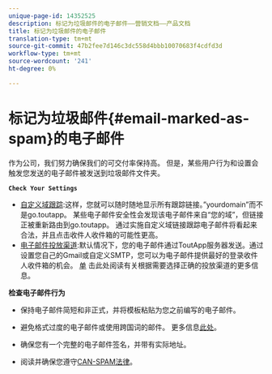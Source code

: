 ```yaml
---
unique-page-id: 14352525
description: 标记为垃圾邮件的电子邮件——营销文档——产品文档
title: 标记为垃圾邮件的电子邮件
translation-type: tm+mt
source-git-commit: 47b2fee7d146c3dc558d4bbb10070683f4cdfd3d
workflow-type: tm+mt
source-wordcount: '241'
ht-degree: 0%

---
```



# 标记为垃圾邮件{#email-marked-as-spam}的电子邮件

作为公司，我们努力确保我们的可交付率保持高。 但是，某些用户行为和设置会触发您发送的电子邮件被发送到垃圾邮件文件夹。

**`Check Your Settings`**

* [自定义域跟踪](http://docs.marketo.com/x/4oPS):这样，您就可以随时随地显示所有跟踪链接。”yourdomain”而不是go.toutapp。 某些电子邮件安全性会发现该电子邮件来自“您的域”，但链接正被重新路由到go.toutapp。 通过实施自定义域链接跟踪电子邮件将看起来合法，并且点击收件人收件箱的可能性更高。
* [电子邮件投放渠道](http://docs.marketo.com/x/y4TS):默认情况下，您的电子邮件通过ToutApp服务器发送。通过设置您自己的Gmail或自定义SMTP，您可以为电子邮件提供最好的登录收件人收件箱的机会。 [单](https://nation.marketo.com/docs/DOC-5080) 击此处阅读有关根据需要选择正确的投放渠道的更多信息。

**检查电子邮件行为**

* 保持电子邮件简短和非正式，并将模板粘贴为您之前编写的电子邮件。

* 避免格式过度的电子邮件或使用跨国词的邮件。 更多信息[此处](http://www1.toutapp.com/blog/how-to-keep-your-sales-emails-out-of-the-spam-filter/)。

* 确保您有一个完整的电子邮件签名，并带有实际地址。

* 阅读并确保您遵守[CAN-SPAM法律](http://docs.marketo.com/display/docs/assets/external-link.jspa)。

